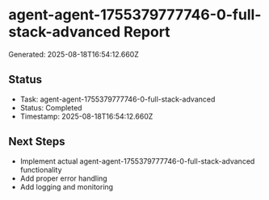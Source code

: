 # agent-agent-1755379777746-0-full-stack-advanced Report

Generated: 2025-08-18T16:54:12.660Z

## Status
- Task: agent-agent-1755379777746-0-full-stack-advanced
- Status: Completed
- Timestamp: 2025-08-18T16:54:12.660Z

## Next Steps
- Implement actual agent-agent-1755379777746-0-full-stack-advanced functionality
- Add proper error handling
- Add logging and monitoring
